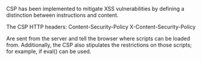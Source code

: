 CSP has been implemented to mitigate XSS vulnerabilities by defining a distinction between instructions and content.

The CSP HTTP headers:
  Content-Security-Policy
  X-Content-Security-Policy

  Are sent from the server and tell the browser where scripts can be loaded from.  Additionally, the CSP also stipulates the restrictions on those scripts; for example, if eval() can be used.

  